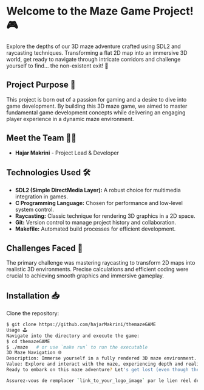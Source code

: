 # Welcome to the Maze Game Project! 🎮

Explore the depths of our 3D maze adventure crafted using SDL2 and raycasting techniques. Transforming a flat 2D map into an immersive 3D world, get ready to navigate through intricate corridors and challenge yourself to find... the non-existent exit! 🌌

## Project Purpose 🚀

This project is born out of a passion for gaming and a desire to dive into game development. By building this 3D maze game, we aimed to master fundamental game development concepts while delivering an engaging player experience in a dynamic maze environment.

## Meet the Team 🧑‍💻

- **Hajar Makrini** - Project Lead & Developer

## Technologies Used 🛠️

- **SDL2 (Simple DirectMedia Layer):** A robust choice for multimedia integration in games.
- **C Programming Language:** Chosen for performance and low-level system control.
- **Raycasting:** Classic technique for rendering 3D graphics in a 2D space.
- **Git:** Version control to manage project history and collaboration.
- **Makefile:** Automated build processes for efficient development.

## Challenges Faced 🎯

The primary challenge was mastering raycasting to transform 2D maps into realistic 3D environments. Precise calculations and efficient coding were crucial to achieving smooth graphics and immersive gameplay.

## Installation 📥

Clone the repository:
```bash
$ git clone https://github.com/hajarMakrini/themazeGAME
Usage 🕹️
Navigate into the directory and execute the game:
$ cd themazeGAME
$ ./maze   # or use `make run` to run the executable
3D Maze Navigation 🌐
Description: Immerse yourself in a fully rendered 3D maze environment.
Value: Explore and interact with the maze, experiencing depth and realism in gameplay.
Ready to embark on this maze adventure? Let's get lost (even though there's no exit to find)! 🚪🔍

Assurez-vous de remplacer `link_to_your_logo_image` par le lien réel de votre image de logo, et vérifiez que les chemins d'exécution (`./maze` et `make run`) sont corrects selon la structure de votre projet.

